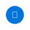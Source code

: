 <!DOCTYPE html><html lang="en">
<head>
  <meta charset="UTF-8" />
  <meta name="viewport" content="width=device-width, initial-scale=1.0" />
  <title>Magno India | Booking Site</title>
  <link rel="stylesheet" href="style.css" />
  <style>
    #chat-box {
      position: fixed;
      bottom: 80px;
      right: 20px;
      width: 300px;
      background: white;
      border: 1px solid #ccc;
      border-radius: 10px;
      box-shadow: 0 0 10px rgba(0, 0, 0, 0.2);
      display: none;
      flex-direction: column;
      overflow: hidden;
      z-index: 1000;
    }
    #chat-header {
      background: #001f3f;
      color: white;
      padding: 10px;
      font-weight: bold;
      text-align: center;
    }
    #chat-messages {
      padding: 10px;
      height: 200px;
      overflow-y: auto;
      font-size: 14px;
    }
    #chat-input {
      display: flex;
      border-top: 1px solid #ccc;
    }
    #chat-input input {
      flex: 1;
      padding: 10px;
      border: none;
      font-size: 14px;
    }
    #chat-input button {
      padding: 10px;
      background: #0074D9;
      color: white;
      border: none;
      cursor: pointer;
    }
    #chat-toggle {
      position: fixed;
      bottom: 20px;
      right: 20px;
      background: #0074D9;
      color: white;
      border: none;
      border-radius: 50%;
      width: 50px;
      height: 50px;
      font-size: 24px;
      cursor: pointer;
      z-index: 999;
    }
  </style>
</head>
<body>
  <!-- ... (existing content from booking site) ... -->  <!-- Chat Support Widget --><button id="chat-toggle">💬</button>

  <div id="chat-box">
    <div id="chat-header">AI Support</div>
    <div id="chat-messages"></div>
    <div id="chat-input">
      <input type="text" id="chat-message-input" placeholder="Ask a question..." />
      <button onclick="sendMessage()">Send</button>
    </div>
  </div>  <script>
    let userName = "";
    window.onload = function () {
      userName = prompt("Welcome to Magno India! What's your name?");
      if (!userName) userName = "User";
    };

    const toggleButton = document.getElementById("chat-toggle");
    const chatBox = document.getElementById("chat-box");
    const messageInput = document.getElementById("chat-message-input");
    const messageDisplay = document.getElementById("chat-messages");

    toggleButton.onclick = () => {
      chatBox.style.display = chatBox.style.display === "flex" ? "none" : "flex";
    };

    async function sendMessage() {
      const userText = messageInput.value.trim();
      if (!userText) return;
      appendMessage(userName, userText);
      messageInput.value = "";

      try {
        const res = await fetch("https://api.openai.com/v1/chat/completions", {
          method: "POST",
          headers: {
            "Content-Type": "application/json",
            "Authorization": "Bearer YOUR_OPENAI_API_KEY"
          },
          body: JSON.stringify({
            model: "gpt-3.5-turbo",
            messages: [
              { role: "system", content: `You are a helpful assistant for Magno India, talking to a user named ${userName}.` },
              { role: "user", content: userText }
            ]
          })
        });
        const data = await res.json();
        const reply = data.choices[0].message.content.trim();
        appendMessage("Bot", reply);
      } catch (error) {
        appendMessage("Bot", "Sorry, something went wrong.");
      }
    }

    function appendMessage(sender, text) {
      const msg = document.createElement("div");
      msg.innerHTML = `<strong>${sender}:</strong> ${text}`;
      messageDisplay.appendChild(msg);
      messageDisplay.scrollTop = messageDisplay.scrollHeight;
    }
  </script></body>
</html>
